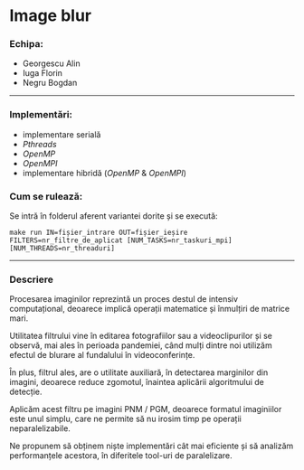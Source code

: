 # Image blur

### Echipa:
* Georgescu Alin
* Iuga Florin
* Negru Bogdan

---

### Implementări:
* implementare serială
* *Pthreads*
* *OpenMP*
* *OpenMPI*
* implementare hibridă (*OpenMP* & *OpenMPI*)

### Cum se rulează:
Se intră în folderul aferent variantei dorite și se execută:
```
make run IN=fișier_intrare OUT=fișier_ieșire FILTERS=nr_filtre_de_aplicat [NUM_TASKS=nr_taskuri_mpi] [NUM_THREADS=nr_threaduri]
```
---

### Descriere

Procesarea imaginilor reprezintă un proces destul de intensiv computațional,
deoarece implică operații matematice și înmulțiri de matrice mari.

Utilitatea filtrului vine în editarea fotografiilor sau a videoclipurilor și se
observă, mai ales în perioada pandemiei, când mulți dintre noi utilizăm efectul
de blurare al fundalului în videoconferințe.

În plus, filtrul ales, are o utilitate auxiliară, în detectarea marginilor din
imagini, deoarece reduce zgomotul, înaintea aplicării algoritmului de detecție.

Aplicăm acest filtru pe imagini PNM / PGM, deoarece formatul imaginiilor este
unul simplu, care ne permite să nu irosim timp pe operații neparalelizabile.

Ne propunem să obținem niște implementări cât mai eficiente și să analizăm
performanțele acestora, în diferitele tool-uri de paralelizare.
